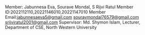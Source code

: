 Member: Jabunnesa Eva, Sourave Mondal, S Rijvi Ratul
Member ID:2022112110,20221146010,20221147010
Member Email:jabunnesaeva5@gmail.com
             souravmondal76579@gmail.com
             srijviratul2001@gmail.com
Supervisor: Md. Shymon Islam, Lecturer, Department of CSE, North Western University
